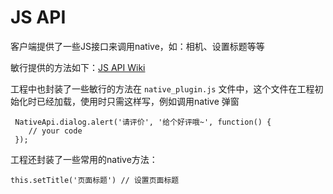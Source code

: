 # JS API

客户端提供了一些JS接口来调用native，如：相机、设置标题等等

敏行提供的方法如下：[JS API Wiki](https://www.minxing365.com/docs/html5/jsapi/base.html)

工程中也封装了一些敏行的方法在 `native_plugin.js` 文件中，这个文件在工程初始化时已经加载，使用时只需这样写，例如调用native 弹窗

```
 NativeApi.dialog.alert('请评价', '给个好评哦~', function() {
    // your code
 });
```

工程还封装了一些常用的native方法：

```
this.setTitle('页面标题') // 设置页面标题


```



